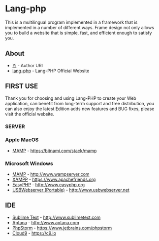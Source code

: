 # Lang-php

This is a multilingual program implemented in a framework that is implemented in a number of different ways. Frame design not only allows you to build a website that is simple, fast, and efficient enough to satisfy you.

## About

* [Yi](https://fengyi.tel) - Author URI
* [lang-php](https://lang-php.com) - Lang-PHP Official Website

## FIRST USE

Thank you for choosing and using Lang-PHP to create your Web application, can benefit from long-term support and free distribution, you can also enjoy the latest Edition adds new features and BUG fixes, please visit the official website.

### SERVER

### Apple MacOS

* [MAMP](https://lang-php.com/go/MAMP) - https://bitnami.com/stack/mamp

### Microsoft Windows

* [MAMP](https://lang-php.com/go/WampServer) - http://www.wampserver.com
* [XAMPP](https://lang-php.com/go/WampServer) - https://www.apachefriends.org
* [EasyPHP](https://lang-php.com/go/EasyPHP) - http://www.easyphp.org
* [USBWebserver (Portable)](https://lang-php.com/go/USBWebserver) - http://www.usbwebserver.net

## IDE

* [Sublime Text](https://lang-php.com/go/SublimeText) - http://www.sublimetext.com
* [Aptana](https://lang-php.com/go/Aptana) - http://www.aptana.com
* [PhpStorm](https://lang-php.com/go/PhpStorm) - https://www.jetbrains.com/phpstorm
* [Cloud9](https://lang-php.com/go/Cloud9) - https://c9.io

